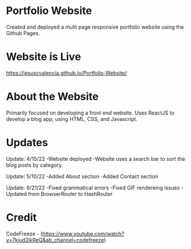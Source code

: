 # Portfolio Website
Created and deployed a multi page responsive portfolio website using the Github Pages.

# Website is Live
https://jesuscvalencia.github.io/Portfolio-Website/

# About the Website 
Primarily focused on developing a front end website. 
Uses ReactJS to develop a blog app, using HTML, CSS, and Javascript.

# Updates
Update: 4/15/22
-Website deployed
-Website uses a search bar to sort the blog posts by category.

Update: 5/10/22
-Added About section
-Added Contact section

Update: 6/21/22
-Fixed grammatical errors
-Fixed GIF rendereing issues
-Updated from BrowserRouter to HashRouter

# Credit
CodeFreeze - (https://www.youtube.com/watch?v=7kjud2ikReQ&ab_channel=codefreeze)
